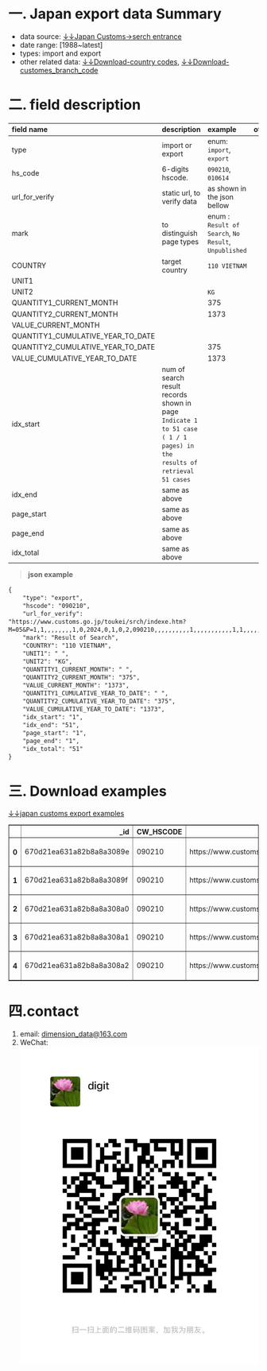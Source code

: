 # 一. Japan export data Summary

* data source: [&darr;&darr;Japan Customs->serch entrance](https://www.customs.go.jp/toukei/srch/indexe.htm?M=05&P=0)
* date range: [1988~latest]
* types: import and export
* other related data: [&darr;&darr;Download-country codes](./japan_io/country_code_list.csv), [&darr;&darr;Download-customes_branch_code](./japan_io/custom_branch_code_name.csv)


# 二. field description

|field name|description|example| other |
|:---|:---|:---|:---|
|type | import or export | enum: `import`, `export` |  |
|hs_code | 6-digits hscode. | `090210`, `010614` |  |
| url_for_verify | static url, to verify data | as shown in the json bellow|  |
|mark|to distinguish page types|enum : `Result of Search`, `No Result`, `Unpublished`||
|COUNTRY|target country|`110 VIETNAM`||
|UNIT1||||
|UNIT2||`KG`||
|QUANTITY1_CURRENT_MONTH||375||
|QUANTITY2_CURRENT_MONTH||1373||
|VALUE_CURRENT_MONTH||||
|QUANTITY1_CUMULATIVE_YEAR_TO_DATE||||
|QUANTITY2_CUMULATIVE_YEAR_TO_DATE||375||
|VALUE_CUMULATIVE_YEAR_TO_DATE||1373||
|idx_start|num of search result records shown in page <br>`Indicate 1 to 51 case ( 1 / 1 pages) in the results of retrieval 51 cases`|||
|idx_end|same as above|||
|page_start|same as above|||
|page_end|same as above|||
|idx_total|same as above|||

> **json example**
>
>>
```
{
    "type": "export",
    "hscode": "090210",
    "url_for_verify": "https://www.customs.go.jp/toukei/srch/indexe.htm?M=05&P=1,1,,,,,,,,1,0,2024,0,1,0,2,090210,,,,,,,,,,1,,,,,,,,,,,1,1,,,,,,,,,,200",
    "mark": "Result of Search",
    "COUNTRY": "110 VIETNAM",
    "UNIT1": " ",
    "UNIT2": "KG",
    "QUANTITY1_CURRENT_MONTH": " ",
    "QUANTITY2_CURRENT_MONTH": "375",
    "VALUE_CURRENT_MONTH": "1373",
    "QUANTITY1_CUMULATIVE_YEAR_TO_DATE": " ",
    "QUANTITY2_CUMULATIVE_YEAR_TO_DATE": "375",
    "VALUE_CUMULATIVE_YEAR_TO_DATE": "1373",
    "idx_start": "1",
    "idx_end": "51",
    "page_start": "1",
    "page_end": "1",
    "idx_total": "51"
}
```

# 三. Download examples

[&darr;&darr;japan customs export examples](./japan_io/export_example_010614_090210.csv)

<div>
<style scoped>
    .dataframe tbody tr th:only-of-type {
        vertical-align: middle;
    }

    .dataframe tbody tr th {
        vertical-align: top;
    }

    .dataframe thead th {
        text-align: right;
    }
</style>
<table border="1" class="dataframe">
  <thead>
    <tr style="text-align: right;">
      <th></th>
      <th>_id</th>
      <th>CW_HSCODE</th>
      <th>url_for_verify</th>
      <th>foreign_id</th>
      <th>mark</th>
      <th>COUNTRY</th>
      <th>UNIT1</th>
      <th>UNIT2</th>
      <th>QUANTITY1_CURRENT_MONTH</th>
      <th>QUANTITY2_CURRENT_MONTH</th>
      <th>VALUE_CURRENT_MONTH</th>
      <th>QUANTITY1_CUMULATIVE_YEAR_TO_DATE</th>
      <th>QUANTITY2_CUMULATIVE_YEAR_TO_DATE</th>
      <th>VALUE_CUMULATIVE_YEAR_TO_DATE</th>
      <th>idx_start</th>
      <th>idx_end</th>
      <th>page_start</th>
      <th>page_end</th>
      <th>idx_total</th>
    </tr>
  </thead>
  <tbody>
    <tr>
      <th>0</th>
      <td>670d21ea631a82b8a8a3089e</td>
      <td>090210</td>
      <td>https://www.customs.go.jp/toukei/srch/indexe.h...</td>
      <td>67092f6ee303cd06213c553e</td>
      <td>Result of Search</td>
      <td>(100 TOKYO)TOTAL</td>
      <td></td>
      <td>KG</td>
      <td></td>
      <td>15570.0</td>
      <td>69715.0</td>
      <td></td>
      <td>15570.0</td>
      <td>69715.0</td>
      <td>1.0</td>
      <td>51.0</td>
      <td>1.0</td>
      <td>1.0</td>
      <td>51.0</td>
    </tr>
    <tr>
      <th>1</th>
      <td>670d21ea631a82b8a8a3089f</td>
      <td>090210</td>
      <td>https://www.customs.go.jp/toukei/srch/indexe.h...</td>
      <td>67092f6ee303cd06213c553e</td>
      <td>Result of Search</td>
      <td>(0902.10-100  )TOTAL</td>
      <td></td>
      <td>KG</td>
      <td></td>
      <td>9079.0</td>
      <td>41957.0</td>
      <td></td>
      <td>9079.0</td>
      <td>41957.0</td>
      <td>1.0</td>
      <td>51.0</td>
      <td>1.0</td>
      <td>1.0</td>
      <td>51.0</td>
    </tr>
    <tr>
      <th>2</th>
      <td>670d21ea631a82b8a8a308a0</td>
      <td>090210</td>
      <td>https://www.customs.go.jp/toukei/srch/indexe.h...</td>
      <td>67092f6ee303cd06213c553e</td>
      <td>Result of Search</td>
      <td>105 CHINA</td>
      <td></td>
      <td>KG</td>
      <td></td>
      <td>111.0</td>
      <td>2387.0</td>
      <td></td>
      <td>111.0</td>
      <td>2387.0</td>
      <td>1.0</td>
      <td>51.0</td>
      <td>1.0</td>
      <td>1.0</td>
      <td>51.0</td>
    </tr>
    <tr>
      <th>3</th>
      <td>670d21ea631a82b8a8a308a1</td>
      <td>090210</td>
      <td>https://www.customs.go.jp/toukei/srch/indexe.h...</td>
      <td>67092f6ee303cd06213c553e</td>
      <td>Result of Search</td>
      <td>106 TAIWAN</td>
      <td></td>
      <td>KG</td>
      <td></td>
      <td>1000.0</td>
      <td>1780.0</td>
      <td></td>
      <td>1000.0</td>
      <td>1780.0</td>
      <td>1.0</td>
      <td>51.0</td>
      <td>1.0</td>
      <td>1.0</td>
      <td>51.0</td>
    </tr>
    <tr>
      <th>4</th>
      <td>670d21ea631a82b8a8a308a2</td>
      <td>090210</td>
      <td>https://www.customs.go.jp/toukei/srch/indexe.h...</td>
      <td>67092f6ee303cd06213c553e</td>
      <td>Result of Search</td>
      <td>108 HG KONG</td>
      <td></td>
      <td>KG</td>
      <td></td>
      <td>1968.0</td>
      <td>13212.0</td>
      <td></td>
      <td>1968.0</td>
      <td>13212.0</td>
      <td>1.0</td>
      <td>51.0</td>
      <td>1.0</td>
      <td>1.0</td>
      <td>51.0</td>
    </tr>
  </tbody>
</table>
</div>




# 四.contact

1. email: [dimension_data@163.com](mailto:dimension_data@163.com)
2. WeChat:<br>
![](./imgs/wechat.jpeg)
